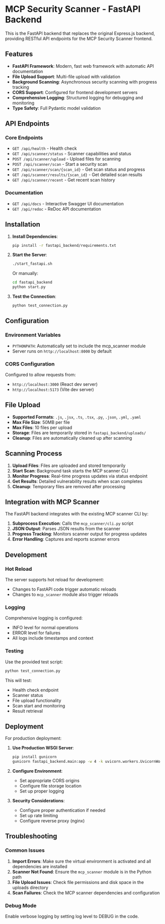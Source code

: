 # MCP Security Scanner - FastAPI Backend

This is the FastAPI backend that replaces the original Express.js backend, providing RESTful API endpoints for the MCP Security Scanner frontend.

## Features

- **FastAPI Framework**: Modern, fast web framework with automatic API documentation
- **File Upload Support**: Multi-file upload with validation
- **Background Scanning**: Asynchronous security scanning with progress tracking
- **CORS Support**: Configured for frontend development servers
- **Comprehensive Logging**: Structured logging for debugging and monitoring
- **Type Safety**: Full Pydantic model validation

## API Endpoints

### Core Endpoints
- `GET /api/health` - Health check
- `GET /api/scanner/status` - Scanner capabilities and status
- `POST /api/scanner/upload` - Upload files for scanning
- `POST /api/scanner/scan` - Start a security scan
- `GET /api/scanner/scan/{scan_id}` - Get scan status and progress
- `GET /api/scanner/results/{scan_id}` - Get detailed scan results
- `GET /api/scanner/recent` - Get recent scan history

### Documentation
- `GET /api/docs` - Interactive Swagger UI documentation
- `GET /api/redoc` - ReDoc API documentation

## Installation

1. **Install Dependencies**:
   ```bash
   pip install -r fastapi_backend/requirements.txt
   ```

2. **Start the Server**:
   ```bash
   ./start_fastapi.sh
   ```

   Or manually:
   ```bash
   cd fastapi_backend
   python start.py
   ```

3. **Test the Connection**:
   ```bash
   python test_connection.py
   ```

## Configuration

### Environment Variables
- `PYTHONPATH`: Automatically set to include the mcp_scanner module
- Server runs on `http://localhost:8000` by default

### CORS Configuration
Configured to allow requests from:
- `http://localhost:3000` (React dev server)
- `http://localhost:5173` (Vite dev server)

## File Upload

- **Supported Formats**: `.js`, `.jsx`, `.ts`, `.tsx`, `.py`, `.json`, `.yml`, `.yaml`
- **Max File Size**: 50MB per file
- **Max Files**: 10 files per upload
- **Storage**: Files are temporarily stored in `fastapi_backend/uploads/`
- **Cleanup**: Files are automatically cleaned up after scanning

## Scanning Process

1. **Upload Files**: Files are uploaded and stored temporarily
2. **Start Scan**: Background task starts the MCP scanner CLI
3. **Monitor Progress**: Real-time progress updates via status endpoint
4. **Get Results**: Detailed vulnerability results when scan completes
5. **Cleanup**: Temporary files are removed after processing

## Integration with MCP Scanner

The FastAPI backend integrates with the existing MCP scanner CLI by:

1. **Subprocess Execution**: Calls the `mcp_scanner/cli.py` script
2. **JSON Output**: Parses JSON results from the scanner
3. **Progress Tracking**: Monitors scanner output for progress updates
4. **Error Handling**: Captures and reports scanner errors

## Development

### Hot Reload
The server supports hot reload for development:
- Changes to FastAPI code trigger automatic reloads
- Changes to `mcp_scanner` module also trigger reloads

### Logging
Comprehensive logging is configured:
- INFO level for normal operations
- ERROR level for failures
- All logs include timestamps and context

### Testing
Use the provided test script:
```bash
python test_connection.py
```

This will test:
- Health check endpoint
- Scanner status
- File upload functionality
- Scan start and monitoring
- Result retrieval

## Deployment

For production deployment:

1. **Use Production WSGI Server**:
   ```bash
   pip install gunicorn
   gunicorn fastapi_backend.main:app -w 4 -k uvicorn.workers.UvicornWorker
   ```

2. **Configure Environment**:
   - Set appropriate CORS origins
   - Configure file storage location
   - Set up proper logging

3. **Security Considerations**:
   - Configure proper authentication if needed
   - Set up rate limiting
   - Configure reverse proxy (nginx)

## Troubleshooting

### Common Issues

1. **Import Errors**: Make sure the virtual environment is activated and all dependencies are installed
2. **Scanner Not Found**: Ensure the `mcp_scanner` module is in the Python path
3. **File Upload Issues**: Check file permissions and disk space in the uploads directory
4. **Scan Failures**: Check the MCP scanner dependencies and configuration

### Debug Mode
Enable verbose logging by setting log level to DEBUG in the code.